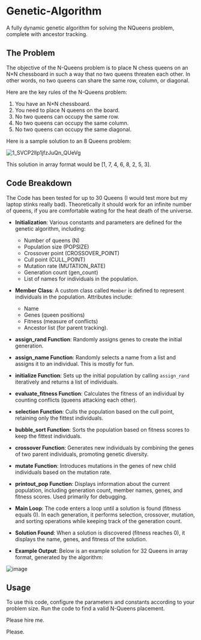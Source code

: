 # Genetic-Algorithm
A fully dynamic genetic algorithm for solving the NQueens problem, complete with ancestor tracking.

## The Problem
The objective of the N-Queens problem is to place N chess queens on an N×N chessboard in such a way that no two queens threaten each other. In other words, no two queens can share the same row, column, or diagonal.  
  
Here are the key rules of the N-Queens problem:  
  
1. You have an N×N chessboard.  
2. You need to place N queens on the board.  
3. No two queens can occupy the same row.  
4. No two queens can occupy the same column.  
5. No two queens can occupy the same diagonal.

Here is a sample solution to an 8 Queens problem: 
  
![1_SVCP2lIp1jfzJuQn_QUeVg](https://github.com/tVitta/Genetic-Algorithm/assets/143434462/192f8977-33b7-4753-8620-5b31f1a52f82)  
  
This solution in array format would be [1, 7, 4, 6, 8, 2, 5, 3].  

## Code Breakdown  
The Code has been tested for up to 30 Queens (I would test more but my laptop stinks really bad). Theoretically it should work for an infinite number of queens, if you are comfortable wating for the heat death of the universe.

- **Initialization**: Various constants and parameters are defined for the genetic algorithm, including:
  - Number of queens (N)
  - Population size (POPSIZE)
  - Crossover point (CROSSOVER_POINT)
  - Cull point (CULL_POINT)
  - Mutation rate (MUTATION_RATE)
  - Generation count (gen_count)
  - List of names for individuals in the population.

- **Member Class**: A custom class called `Member` is defined to represent individuals in the population. Attributes include:
  - Name
  - Genes (queen positions)
  - Fitness (measure of conflicts)
  - Ancestor list (for parent tracking).

- **assign_rand Function**: Randomly assigns genes to create the initial generation.

- **assign_name Function**: Randomly selects a name from a list and assigns it to an individual. This is mostly for fun.

- **initialize Function**: Sets up the initial population by calling `assign_rand` iteratively and returns a list of individuals.

- **evaluate_fitness Function**: Calculates the fitness of an individual by counting conflicts (queens attacking each other).

- **selection Function**: Culls the population based on the cull point, retaining only the fittest individuals.

- **bubble_sort Function**: Sorts the population based on fitness scores to keep the fittest individuals.

- **crossover Function**: Generates new individuals by combining the genes of two parent individuals, promoting genetic diversity.

- **mutate Function**: Introduces mutations in the genes of new child individuals based on the mutation rate.

- **printout_pop Function**: Displays information about the current population, including generation count, member names, genes, and fitness scores. Used primarily for debugging.

- **Main Loop**: The code enters a loop until a solution is found (fitness equals 0). In each generation, it performs selection, crossover, mutation, and sorting operations while keeping track of the generation count.

- **Solution Found**: When a solution is discovered (fitness reaches 0), it displays the name, genes, and fitness of the solution.

- **Example Output**: Below is an example solution for 32 Queens in array format, generated by the algorithm:

![image](https://github.com/tVitta/Genetic-Algorithm/assets/143434462/fffa6af3-ea0d-4590-945c-f8768bfdd9f5)


## Usage
To use this code, configure the parameters and constants according to your problem size. Run the code to find a valid N-Queens placement.
  
Please hire me.  

Please.  

